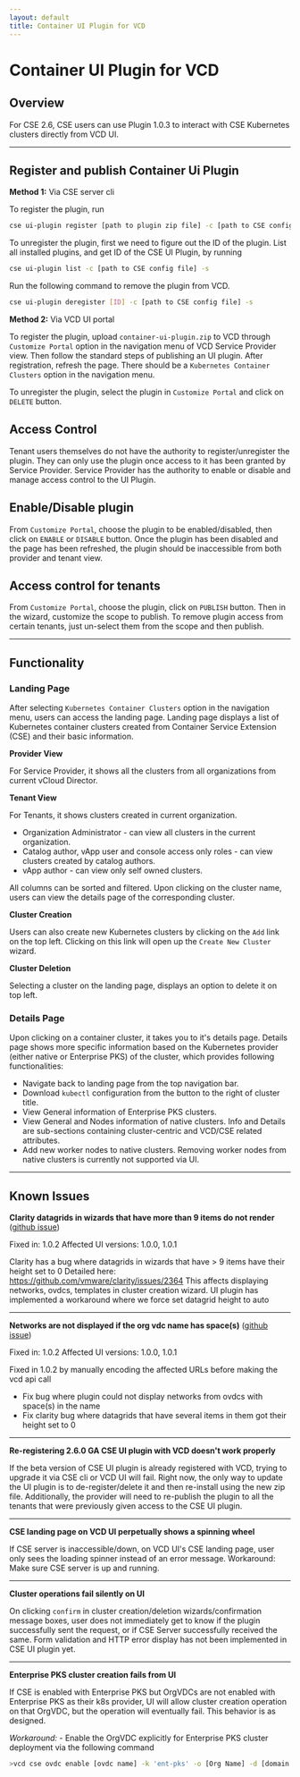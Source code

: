 ```yaml
---
layout: default
title: Container UI Plugin for VCD
---
```


# Container UI Plugin for VCD

## Overview

For CSE 2.6, CSE users can use Plugin 1.0.3 to interact with CSE Kubernetes clusters directly from VCD UI.

---

## Register and publish Container Ui Plugin

**Method 1:** Via CSE server cli

To register the plugin, run

```sh
cse ui-plugin register [path to plugin zip file] -c [path to CSE config file] -s
```

To unregister the plugin, first we need to figure out the ID of the plugin.
List all installed plugins, and get ID of the CSE UI Plugin, by running

```sh
cse ui-plugin list -c [path to CSE config file] -s
```

Run the following command to remove the plugin from VCD.

```sh
cse ui-plugin deregister [ID] -c [path to CSE config file] -s
```

**Method 2:** Via VCD UI portal

To register the plugin, upload `container-ui-plugin.zip` to VCD through `Customize Portal`
option in the navigation menu of VCD Service Provider view. Then follow the
standard steps of publishing an UI plugin. After registration, refresh the page.
There should be a `Kubernetes Container Clusters` option in the navigation menu.

To unregister the plugin, select the plugin in `Customize Portal` and click on
`DELETE` button.

## Access Control

Tenant users themselves do not have the authority to register/unregister the
plugin. They can only use the plugin once access to it has been granted by
Service Provider. Service Provider has the authority to enable or disable and
manage access control to the UI Plugin.

## Enable/Disable plugin

From `Customize Portal`, choose the plugin to be enabled/disabled, then click on
`ENABLE` or `DISABLE` button. Once the plugin has been disabled and the page
has been refreshed, the plugin should be inaccessible from both provider and
tenant view.

## Access control for tenants

From `Customize Portal`, choose the plugin, click on `PUBLISH` button. Then in
the wizard, customize the scope to publish. To remove plugin access from
certain tenants, just un-select them from the scope and then publish.

---

## Functionality

### Landing Page

After selecting `Kubernetes Container Clusters` option in the navigation menu,
users can access the landing page. Landing page displays a list of Kubernetes
container clusters created from Container Service Extension (CSE) and their
basic information.

**Provider View**

For Service Provider, it shows all the clusters from all organizations from
current vCloud Director.

**Tenant View**

For Tenants, it shows clusters created in current organization.

- Organization Administrator - can view all clusters in the current organization.
- Catalog author, vApp user and console access only roles - can view clusters
  created by catalog authors.
- vApp author - can view only self owned clusters.

All columns can be sorted and filtered. Upon clicking on the cluster name, users
can view the details page of the corresponding cluster.

**Cluster Creation**

Users can also create new Kubernetes clusters by clicking on the `Add` link on
the top left. Clicking on this link will open up the `Create New Cluster`
wizard.

**Cluster Deletion**

Selecting a cluster on the landing page, displays an option to delete it on
top left.

### Details Page

Upon clicking on a container cluster, it takes you to it's details page.
Details page shows more specific information based on the Kubernetes provider
(either native or Enterprise PKS) of the cluster, which provides following
functionalities:

- Navigate back to landing page from the top navigation bar.
- Download `kubectl` configuration from the button to the right of cluster title.
- View General information of Enterprise PKS clusters.
- View General and Nodes information of native clusters. Info and Details are sub-sections containing cluster-centric and VCD/CSE related attributes.
- Add new worker nodes to native clusters. Removing worker nodes from native clusters is currently not supported via UI.

---

## Known Issues

**Clarity datagrids in wizards that have more than 9 items do not render** ([github issue](https://github.com/vmware/container-service-extension/issues/648))

Fixed in: 1.0.2
Affected UI versions: 1.0.0, 1.0.1

Clarity has a bug where datagrids in wizards that have > 9 items have their height set to 0
Detailed here: https://github.com/vmware/clarity/issues/2364
This affects displaying networks, ovdcs, templates in cluster creation wizard.
UI plugin has implemented a workaround where we force set datagrid height to auto

---

**Networks are not displayed if the org vdc name has space(s)** ([github issue](https://github.com/vmware/container-service-extension/issues/625))

Fixed in: 1.0.2
Affected UI versions: 1.0.0, 1.0.1

Fixed in 1.0.2 by manually encoding the affected URLs before making the vcd api call

- Fix bug where plugin could not display networks from ovdcs with space(s) in the name
- Fix clarity bug where datagrids that have several items in them got their height set to 0

---

**Re-registering 2.6.0 GA CSE UI plugin with VCD doesn't work properly**

If the beta version of CSE UI plugin is already registered with VCD, trying to
upgrade it via CSE cli or VCD UI will fail. Right now, the only way to update
the UI plugin is to de-register/delete it and then re-install using the new
zip file. Additionally, the provider will need to re-publish the plugin to all
the tenants that were previously given access to the CSE UI plugin.

---

**CSE landing page on VCD UI perpetually shows a spinning wheel**

If CSE server is inaccessible/down, on VCD UI's CSE landing page, user only
sees the loading spinner instead of an error message. Workaround: Make sure CSE
server is up and running.

---

**Cluster operations fail silently on UI**

On clicking `confirm` in cluster creation/deletion wizards/confirmation message
boxes, user does not immediately get to know if the plugin successfully sent
the request, or if CSE Server successfully received the same. Form validation
and HTTP error display has not been implemented in CSE UI plugin yet.

---

**Enterprise PKS cluster creation fails from UI**

If CSE is enabled with Enterprise PKS but OrgVDCs are not enabled with
Enterprise PKS as their k8s provider, UI will allow cluster creation operation
on that OrgVDC, but the operation will eventually fail. This behavior is as
designed.

_Workaround:_ - Enable the OrgVDC explicitly for Enterprise PKS cluster
deployment via the following command

```sh
>vcd cse ovdc enable [ovdc name] -k 'ent-pks' -o [Org Name] -d [domain name] -p [plan name]
```

